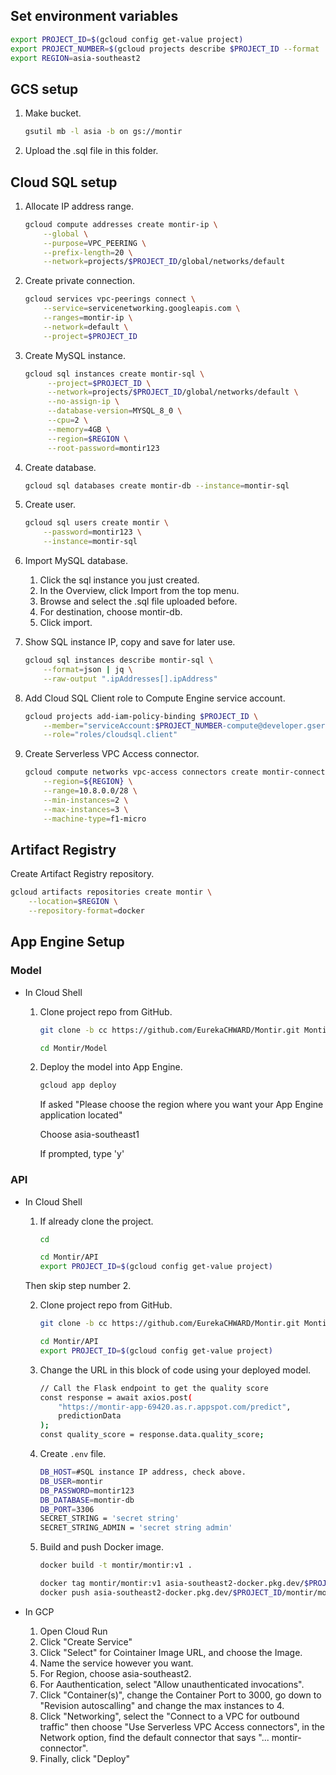 ## Set environment variables

```bash
export PROJECT_ID=$(gcloud config get-value project)
export PROJECT_NUMBER=$(gcloud projects describe $PROJECT_ID --format 'value(projectNumber)')
export REGION=asia-southeast2
```

## GCS setup

1. Make bucket.

    ```bash
    gsutil mb -l asia -b on gs://montir
    ```

2. Upload the .sql file in this folder.

## Cloud SQL setup

1. Allocate IP address range.

    ```bash
    gcloud compute addresses create montir-ip \
        --global \
        --purpose=VPC_PEERING \
        --prefix-length=20 \
        --network=projects/$PROJECT_ID/global/networks/default
    ```

2. Create private connection.

    ```bash
    gcloud services vpc-peerings connect \
        --service=servicenetworking.googleapis.com \
        --ranges=montir-ip \
        --network=default \
        --project=$PROJECT_ID
    ```

3. Create MySQL instance.

   ```bash
   gcloud sql instances create montir-sql \
        --project=$PROJECT_ID \
        --network=projects/$PROJECT_ID/global/networks/default \
        --no-assign-ip \
        --database-version=MYSQL_8_0 \
        --cpu=2 \
        --memory=4GB \
        --region=$REGION \
        --root-password=montir123
    ```

4. Create database.

    ```bash
    gcloud sql databases create montir-db --instance=montir-sql
    ```

5. Create user.

    ```bash
    gcloud sql users create montir \
        --password=montir123 \
        --instance=montir-sql
    ```

6. Import MySQL database.

    1. Click the sql instance you just created.
    2. In the Overview, click Import from the top menu.
    3. Browse and select the .sql file uploaded before.
    4. For destination, choose montir-db.
    5. Click import.

7. Show SQL instance IP, copy and save for later use.

    ```bash
    gcloud sql instances describe montir-sql \
        --format=json | jq \
        --raw-output ".ipAddresses[].ipAddress"
    ```

8. Add Cloud SQL Client role to Compute Engine service account.

    ```bash
    gcloud projects add-iam-policy-binding $PROJECT_ID \
        --member="serviceAccount:$PROJECT_NUMBER-compute@developer.gserviceaccount.com" \
        --role="roles/cloudsql.client"
    ```

9. Create Serverless VPC Access connector.

    ```bash
    gcloud compute networks vpc-access connectors create montir-connector \
        --region=${REGION} \
        --range=10.8.0.0/28 \
        --min-instances=2 \
        --max-instances=3 \
        --machine-type=f1-micro
    ```

## Artifact Registry

Create Artifact Registry repository.

```bash
gcloud artifacts repositories create montir \
    --location=$REGION \
    --repository-format=docker 
```

## App Engine Setup

### Model

- In Cloud Shell

    1. Clone project repo from GitHub.

        ```bash
        git clone -b cc https://github.com/EurekaCHWARD/Montir.git Montir

        cd Montir/Model
        ```

    2. Deploy the model into App Engine.

        ```bash
        gcloud app deploy
        ```

        If asked "Please choose the region where you want your App Engine application located"

        Choose asia-southeast1

        If prompted, type 'y'

### API

- In Cloud Shell

    1. If already clone the project.

        ```bash
        cd

        cd Montir/API
        export PROJECT_ID=$(gcloud config get-value project)
        ```

    Then skip step number 2.

    2. Clone project repo from GitHub.

        ```bash
        git clone -b cc https://github.com/EurekaCHWARD/Montir.git Montir

        cd Montir/API 
        export PROJECT_ID=$(gcloud config get-value project)
        ```

    3. Change the URL in this block of code using your deployed model.

        ```bash
        // Call the Flask endpoint to get the quality score
        const response = await axios.post(
            "https://montir-app-69420.as.r.appspot.com/predict",
            predictionData
        );
        const quality_score = response.data.quality_score;
        ```

    3. Create `.env` file.

        ```bash
        DB_HOST=#SQL instance IP address, check above.
        DB_USER=montir
        DB_PASSWORD=montir123
        DB_DATABASE=montir-db
        DB_PORT=3306
        SECRET_STRING = 'secret string'
        SECRET_STRING_ADMIN = 'secret string admin'
        ```

    3. Build and push Docker image.

        ```bash
        docker build -t montir/montir:v1 .

        docker tag montir/montir:v1 asia-southeast2-docker.pkg.dev/$PROJECT_ID/montir/montir:v1
        docker push asia-southeast2-docker.pkg.dev/$PROJECT_ID/montir/montir:v1
        ```

- In GCP

    1. Open Cloud Run
    2. Click "Create Service"
    3. Click "Select" for Cointainer Image URL, and choose the Image.
    4. Name the service however you want.
    5. For Region, choose asia-southeast2.
    6. For Aauthentication, select "Allow unauthenticated invocations".
    7. Click "Container(s)", change the Container Port to 3000, go down to "Revision autoscalling" and change the max instances to 4.
    8. Click "Networking", select the "Connect to a VPC for outbound traffic" then choose "Use Serverless VPC Access connectors", in the Network option, find the default connector that says "... montir-connector".
    9. Finally, click "Deploy"